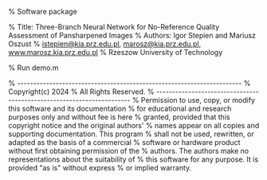 % Software package

 
% Title: Three-Branch Neural Network for No-Reference Quality Assessment of Pansharpened Images
% Authors: Igor Stepien and Mariusz Oszust 
% istepien@kia.prz.edu.pl, marosz@kia.prz.edu.pl, www.marosz.kia.prz.edu.pl
% Rzeszow University of Technology  

% Run  demo.m  
 
% ----------------------------------------------------------------------
% Copyright(c) 2024
% All Rights Reserved.
% ----------------------------------------------------------------------
% Permission to use, copy, or modify this software and its documentation
% for educational and research purposes only and without fee is here 
% granted, provided that this copyright notice and the original authors'
% names appear on all copies and supporting documentation. This program
% shall not be used, rewritten, or adapted as the basis of a commercial
% software or hardware product without first obtaining permission of the
% authors. The authors make no representations about the suitability of
% this software for any purpose. It is provided "as is" without express
% or implied warranty.

